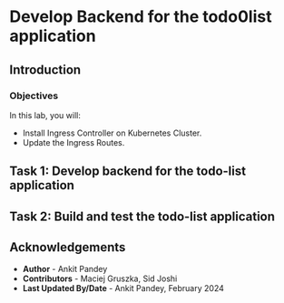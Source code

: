 # Develop Backend for the todo0list application


## Introduction



### Objectives

In this lab, you will:

* Install Ingress Controller on Kubernetes Cluster.
* Update the Ingress Routes.


## Task 1: Develop backend for the todo-list application





## Task 2: Build and test the todo-list application



## Acknowledgements

* **Author** -  Ankit Pandey
* **Contributors** - Maciej Gruszka, Sid Joshi
* **Last Updated By/Date** - Ankit Pandey, February 2024